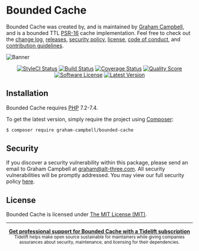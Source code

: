 Bounded Cache
=============

Bounded Cache was created by, and is maintained by [Graham Campbell](https://github.com/GrahamCampbell), and is a bounded TTL [PSR-16](https://www.php-fig.org/psr/psr-16/) cache implementation. Feel free to check out the [change log](CHANGELOG.md), [releases](https://github.com/GrahamCampbell/Bounded-Cache/releases), [security policy](https://github.com/GrahamCampbell/Bounded-Cache/security/policy), [license](LICENSE), [code of conduct](.github/CODE_OF_CONDUCT.md), and [contribution guidelines](.github/CONTRIBUTING.md).

![Banner](https://user-images.githubusercontent.com/2829600/75094788-34eac080-5586-11ea-8728-119552c4e295.png)

<p align="center">
<a href="https://styleci.io/repos/242360409"><img src="https://styleci.io/repos/242360409/shield" alt="StyleCI Status"></img></a>
<a href="https://travis-ci.org/GrahamCampbell/Bounded-Cache"><img src="https://img.shields.io/travis/GrahamCampbell/Bounded-Cache/master.svg?style=flat-square" alt="Build Status"></img></a>
<a href="https://scrutinizer-ci.com/g/GrahamCampbell/Bounded-Cache/code-structure"><img src="https://img.shields.io/scrutinizer/coverage/g/GrahamCampbell/Bounded-Cache.svg?style=flat-square" alt="Coverage Status"></img></a>
<a href="https://scrutinizer-ci.com/g/GrahamCampbell/Bounded-Cache"><img src="https://img.shields.io/scrutinizer/g/GrahamCampbell/Bounded-Cache.svg?style=flat-square" alt="Quality Score"></img></a>
<a href="LICENSE"><img src="https://img.shields.io/badge/license-MIT-brightgreen.svg?style=flat-square" alt="Software License"></img></a>
<a href="https://github.com/GrahamCampbell/Bounded-Cache/releases"><img src="https://img.shields.io/github/release/GrahamCampbell/Bounded-Cache.svg?style=flat-square" alt="Latest Version"></img></a>
</p>


## Installation

Bounded Cache requires [PHP](https://php.net) 7.2-7.4.

To get the latest version, simply require the project using [Composer](https://getcomposer.org):

```bash
$ composer require graham-campbell/bounded-cache
```


## Security

If you discover a security vulnerability within this package, please send an email to Graham Campbell at graham@alt-three.com. All security vulnerabilities will be promptly addressed. You may view our full security policy [here](https://github.com/GrahamCampbell/Bounded-Cache/security/policy).


## License

Bounded Cache is licensed under [The MIT License (MIT)](LICENSE).


---

<div align="center">
	<b>
		<a href="https://tidelift.com/subscription/pkg/packagist-graham-campbell-bounded-cache?utm_source=packagist-graham-campbell-bounded-cache&utm_medium=referral&utm_campaign=readme">Get professional support for Bounded Cache with a Tidelift subscription</a>
	</b>
	<br>
	<sub>
		Tidelift helps make open source sustainable for maintainers while giving companies<br>assurances about security, maintenance, and licensing for their dependencies.
	</sub>
</div>
